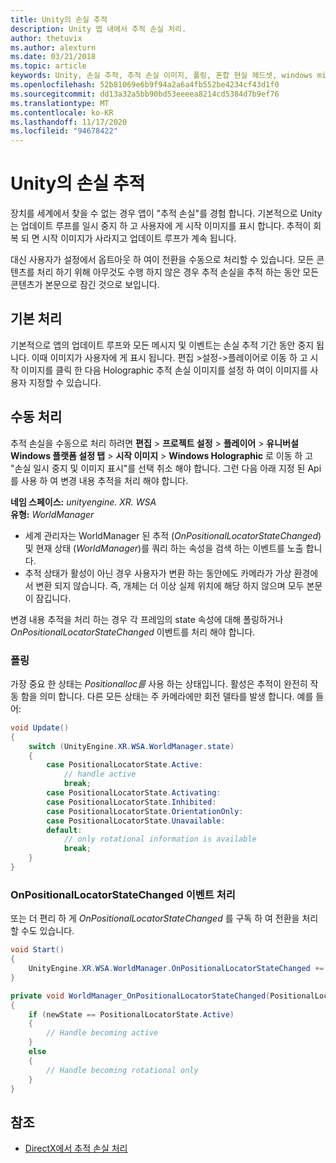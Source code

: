```yaml
---
title: Unity의 손실 추적
description: Unity 앱 내에서 추적 손실 처리.
author: thetuvix
ms.author: alexturn
ms.date: 03/21/2018
ms.topic: article
keywords: Unity, 손실 추적, 추적 손실 이미지, 폴링, 혼합 현실 헤드셋, windows mixed reality 헤드셋, 가상 현실 헤드셋
ms.openlocfilehash: 52b81069e6b9f94a2a6a4fb552be4234cf43d1f0
ms.sourcegitcommit: dd13a32a5bb90bd53eeeea8214cd5384d7b9ef76
ms.translationtype: MT
ms.contentlocale: ko-KR
ms.lasthandoff: 11/17/2020
ms.locfileid: "94678422"
---
```

# <a name="tracking-loss-in-unity"></a>Unity의 손실 추적

장치를 세계에서 찾을 수 없는 경우 앱이 "추적 손실"를 경험 합니다. 기본적으로 Unity는 업데이트 루프를 일시 중지 하 고 사용자에 게 시작 이미지를 표시 합니다. 추적이 회복 되 면 시작 이미지가 사라지고 업데이트 루프가 계속 됩니다.

대신 사용자가 설정에서 옵트아웃 하 여이 전환을 수동으로 처리할 수 있습니다. 모든 콘텐츠를 처리 하기 위해 아무것도 수행 하지 않은 경우 추적 손실을 추적 하는 동안 모든 콘텐츠가 본문으로 잠긴 것으로 보입니다.

## <a name="default-handling"></a>기본 처리

기본적으로 앱의 업데이트 루프와 모든 메시지 및 이벤트는 손실 추적 기간 동안 중지 됩니다. 이때 이미지가 사용자에 게 표시 됩니다. 편집 >설정->플레이어로 이동 하 고 시작 이미지를 클릭 한 다음 Holographic 추적 손실 이미지를 설정 하 여이 이미지를 사용자 지정할 수 있습니다.

## <a name="manual-handling"></a>수동 처리

추적 손실을 수동으로 처리 하려면 **편집**  >  **프로젝트 설정**  >  **플레이어**  >  **유니버설 Windows 플랫폼 설정 탭**  >  **시작 이미지**  >  **Windows Holographic** 로 이동 하 고 "손실 일시 중지 및 이미지 표시"를 선택 취소 해야 합니다. 그런 다음 아래 지정 된 Api를 사용 하 여 변경 내용 추적을 처리 해야 합니다.

**네임 스페이스:** *unityengine. XR. WSA*<br>
**유형:** *WorldManager*

* 세계 관리자는 WorldManager 된 추적 (*OnPositionalLocatorStateChanged*) 및 현재 상태 (*WorldManager*)를 쿼리 하는 속성을 검색 하는 이벤트를 노출 합니다.
* 추적 상태가 활성이 아닌 경우 사용자가 변환 하는 동안에도 카메라가 가상 환경에서 변환 되지 않습니다. 즉, 개체는 더 이상 실제 위치에 해당 하지 않으며 모두 본문이 잠깁니다.

변경 내용 추적을 처리 하는 경우 각 프레임의 state 속성에 대해 폴링하거나 *OnPositionalLocatorStateChanged* 이벤트를 처리 해야 합니다.

### <a name="polling"></a>폴링

가장 중요 한 상태는 *Positionalloc를* 사용 하는 상태입니다. 활성은 추적이 완전히 작동 함을 의미 합니다. 다른 모든 상태는 주 카메라에만 회전 델타를 발생 합니다. 예를 들어:

```cs
void Update()
{
    switch (UnityEngine.XR.WSA.WorldManager.state)
    {
        case PositionalLocatorState.Active:
            // handle active
            break;
        case PositionalLocatorState.Activating:
        case PositionalLocatorState.Inhibited:
        case PositionalLocatorState.OrientationOnly:
        case PositionalLocatorState.Unavailable:
        default:
            // only rotational information is available
            break;
    }
}
```

### <a name="handling-the-onpositionallocatorstatechanged-event"></a>OnPositionalLocatorStateChanged 이벤트 처리

또는 더 편리 하 게 *OnPositionalLocatorStateChanged* 를 구독 하 여 전환을 처리할 수도 있습니다.

```cs
void Start()
{
    UnityEngine.XR.WSA.WorldManager.OnPositionalLocatorStateChanged += WorldManager_OnPositionalLocatorStateChanged;
}

private void WorldManager_OnPositionalLocatorStateChanged(PositionalLocatorState oldState, PositionalLocatorState newState)
{
    if (newState == PositionalLocatorState.Active)
    {
        // Handle becoming active
    }
    else
    {
        // Handle becoming rotational only
    }
}
```

## <a name="see-also"></a>참조
* [DirectX에서 추적 손실 처리](../native/coordinate-systems-in-directx.md#handling-tracking-loss)
